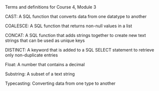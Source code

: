 Terms and definitions for Course 4, Module 3



CAST: A SQL function that converts data from one datatype to another



COALESCE: A SQL function that returns non-null values in a list



CONCAT: A SQL function that adds strings together to create new text strings that can be used as unique keys



DISTINCT: A keyword that is added to a SQL SELECT statement to retrieve only non-duplicate entries



Float: A number that contains a decimal



Substring: A subset of a text string



Typecasting: Converting data from one type to another

